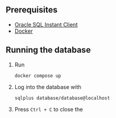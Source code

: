 Prerequisites
-------------


- [Oracle SQL Instant Client](https://www.oracle.com/database/technologies/instant-client/downloads.html)
- [Docker](https://www.docker.com/get-started/)

Running the database
--------------------

1. Run 
   ```shell
   docker compose up
   ```
2. Log into the database with
   ```shell
   sqlplus database/database@localhost
   ```
3. Press `Ctrl + C` to close the 
